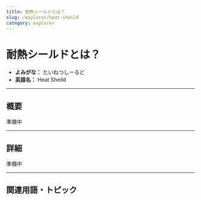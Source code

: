 ```yaml
---
title: 耐熱シールドとは？
slug: /explorer/heat-sheild
category: explorer
---
```


# 耐熱シールドとは？

- **よみがな：** たいねつしーるど  
- **英語名：** Heat Sheild  

---

## 概要

準備中

---

## 詳細

準備中

---

## 関連用語・トピック
